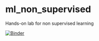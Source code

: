 # ml_non_supervised
Hands-on lab for non supervised learning

[![Binder](https://mybinder.org/badge_logo.svg)](https://mybinder.org/v2/gh/mlrubio/ml_non_supervised/master?filepath=ml_non_supervised.ipynb)

